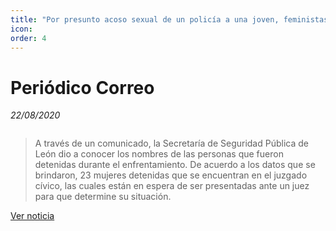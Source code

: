 ```yaml
---
title: "Por presunto acoso sexual de un policía a una joven, feministas se manifiestan en el centro"
icon:
order: 4
---
```

# Periódico Correo
*22/08/2020*

<a href="#" class="image featured"><img src="https://periodicocorreo.com.mx/wp-content/uploads/2020/08/Manifestantes-2.jpg" alt="" /></a>

> A través de un comunicado, la Secretaría de Seguridad Pública de León dio a conocer los nombres de las personas que fueron detenidas durante el  enfrentamiento. De acuerdo a los datos que se brindaron, 23 mujeres detenidas que se encuentran en el juzgado cívico, las cuales están en espera de ser presentadas ante un juez para que determine su situación.

[Ver noticia](https://periodicocorreo.com.mx/por-presunto-acoso-sexual-de-un-policia-a-una-joven-feministas-se-manifiestan-en-el-centro/)
